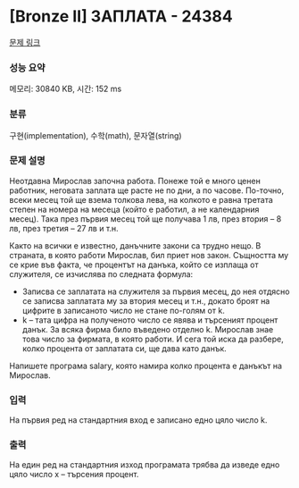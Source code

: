 # [Bronze II] ЗАПЛАТА - 24384 

[문제 링크](https://www.acmicpc.net/problem/24384) 

### 성능 요약

메모리: 30840 KB, 시간: 152 ms

### 분류

구현(implementation), 수학(math), 문자열(string)

### 문제 설명

<p>Неотдавна Мирослав започна работа. Понеже той е много ценен работник, неговата заплата ще расте не по дни, а по часове. По-точно, всеки месец той ще взема толкова лева, на колкото е равна третата степен на номера на месеца (който е работил, а не календарния месец). Така през първия месец той ще получава 1 лв, през втория – 8 лв, през третия – 27 лв и т.н.</p>

<p>Както на всички е известно, данъчните закони са трудно нещо. В страната, в която работи Мирослав, бил приет нов закон. Същността му се крие във факта, че процентът на данъка, който се изплаща от служителя, се изчислява по следната формула:</p>

<ul>
	<li>Записва се заплатата на служителя за първия месец, до нея отдясно се записва заплатата му за втория месец и т.н., докато броят на цифрите в записаното число не стане по-голям от k.</li>
	<li>k – тата цифра на полученото число се явява и търсеният процент данък. За всяка фирма било въведено отделно k. Мирослав знае това число за фирмата, в която работи. И сега той иска да разбере, колко процента от заплатата си, ще дава като данък.</li>
</ul>

<p>Напишете програма salary, която намира колко процента е данъкът на Мирослав.</p>

### 입력 

 <p>На първия ред на стандартния вход е записано едно цяло число k.</p>

### 출력 

 <p>На един ред на стандартния изход програмата трябва да изведе едно цяло число x – търсения процент.</p>

